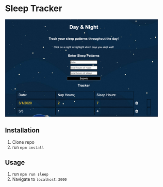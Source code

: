# Sleep Tracker

![](public/sleep.png)


## Installation

1. Clone repo
2. run `npm install`

## Usage

1. run `npm run sleep`
2. Navigate to `localhost:3000`
